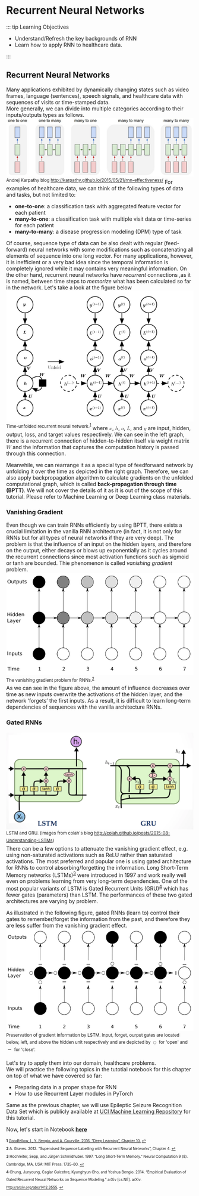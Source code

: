 ---
---
# Recurrent Neural Networks

::: tip Learning Objectives

- Understand/Refresh the key backgrounds of RNN
- Learn how to apply RNN to healthcare data.

:::

## Recurrent Neural Networks

Many applications exhibited by dynamically changing states such as video frames, language (sentences), speech signals, and healthcare data with sequences of visits or time-stamped data.  
More generally, we can divide into multiple categories according to their inputs/outputs types as follows.
![seqs](./images/seqs.jpeg) <sup>Andrej Karpathy blog <http://karpathy.github.io/2015/05/21/rnn-effectiveness/></sup>
For examples of healthcare data, we can think of the following types of data and tasks, but not limited to:

- **one-to-one**: a classification task with aggregated feature vector for each patient
- **many-to-one**: a classification task with multiple visit data or time-series for each patient
- **many-to-many**: a disease progression modeling (DPM) type of task

Of course, sequence type of data can be also dealt with regular (feed-forward) neural networks with some modifications such as concatenating all elements of sequence into one long vector. For many applications, however, it is inefficient or a very bad idea since the temporal information is completely ignored while it may contains very meaningful information. On the other hand, recurrent neural networks have *recurrent* connections ,as it is named, between time steps to *memorize* what has been calculated so far in the network. Let's take a look at the figure below
![unfold](./images/unfold.png)
<sup>Time-unfolded recurrent neural network.<sup id="a1">[1](#f1)</sup></sup>
where <math><mi>x</mi></math>, <math><mi>h</mi></math>, <math><mi>o</mi></math>, <math><mi>L</mi></math>, and <math><mi>y</mi></math> are input, hidden, output, loss, and target values respectively.
We can see in the left graph, there is a recurrent connection of hidden-to-hidden itself via weight matrix <math><mi>W</mi></math> and the information that captures the computation history is passed through this connection.

Meanwhile, we can rearrange it as a special type of feedforward network by unfolding it over the time as depicted in the right graph. Therefore, we can also apply backpropagation algorithm to calculate gradients on the unfolded computational graph, which is called **back-propagation through time (BPTT)**. We will not cover the details of it as it is out of the scope of this tutorial. Please refer to Machine Learning or Deep Learning class materials.

<!--
<math xmlns="http://www.w3.org/1998/Math/MathML">
  <mtable columnalign="right left right left right left right left right left right left" rowspacing="3pt" columnspacing="0em 2em 0em 2em 0em 2em 0em 2em 0em 2em 0em" displaystyle="true">
    <mtr>
      <mtd>
        <msup>
          <mrow class="MJX-TeXAtom-ORD">
            <mi mathvariant="bold">a</mi>
          </mrow>
          <mrow class="MJX-TeXAtom-ORD">
            <mo stretchy="false">(</mo>
            <mi>t</mi>
            <mo stretchy="false">)</mo>
          </mrow>
        </msup>
      </mtd>
      <mtd>
        <mi></mi>
        <mo>=</mo>
        <mrow class="MJX-TeXAtom-ORD">
          <mi mathvariant="bold">b</mi>
        </mrow>
        <mo>+</mo>
        <mrow class="MJX-TeXAtom-ORD">
          <mi mathvariant="bold">W</mi>
        </mrow>
        <msup>
          <mrow class="MJX-TeXAtom-ORD">
            <mi mathvariant="bold">h</mi>
          </mrow>
          <mrow class="MJX-TeXAtom-ORD">
            <mo stretchy="false">(</mo>
            <mi>t</mi>
            <mo>&#x2212;</mo>
            <mn>1</mn>
            <mo stretchy="false">)</mo>
          </mrow>
        </msup>
        <mo>+</mo>
        <mrow class="MJX-TeXAtom-ORD">
          <mi mathvariant="bold">U</mi>
        </mrow>
        <msup>
          <mrow class="MJX-TeXAtom-ORD">
            <mi mathvariant="bold">x</mi>
          </mrow>
          <mrow class="MJX-TeXAtom-ORD">
            <mo stretchy="false">(</mo>
            <mi>t</mi>
            <mo stretchy="false">)</mo>
          </mrow>
        </msup>
      </mtd>
    </mtr>
    <mtr>
      <mtd>
        <msup>
          <mrow class="MJX-TeXAtom-ORD">
            <mi mathvariant="bold">h</mi>
          </mrow>
          <mrow class="MJX-TeXAtom-ORD">
            <mo stretchy="false">(</mo>
            <mi>t</mi>
            <mo stretchy="false">)</mo>
          </mrow>
        </msup>
      </mtd>
      <mtd>
        <mi></mi>
        <mo>=</mo>
        <mi>tanh</mi>
        <mo>&#x2061;</mo>
        <mo stretchy="false">(</mo>
        <msup>
          <mrow class="MJX-TeXAtom-ORD">
            <mi mathvariant="bold">a</mi>
          </mrow>
          <mrow class="MJX-TeXAtom-ORD">
            <mo stretchy="false">(</mo>
            <mi>t</mi>
            <mo stretchy="false">)</mo>
          </mrow>
        </msup>
        <mo stretchy="false">)</mo>
      </mtd>
    </mtr>
    <mtr>
      <mtd>
        <msup>
          <mrow class="MJX-TeXAtom-ORD">
            <mi mathvariant="bold">o</mi>
          </mrow>
          <mrow class="MJX-TeXAtom-ORD">
            <mo stretchy="false">(</mo>
            <mi>t</mi>
            <mo stretchy="false">)</mo>
          </mrow>
        </msup>
      </mtd>
      <mtd>
        <mi></mi>
        <mo>=</mo>
        <mrow class="MJX-TeXAtom-ORD">
          <mi mathvariant="bold">c</mi>
        </mrow>
        <mo>+</mo>
        <mrow class="MJX-TeXAtom-ORD">
          <mi mathvariant="bold">V</mi>
        </mrow>
        <msup>
          <mrow class="MJX-TeXAtom-ORD">
            <mi mathvariant="bold">h</mi>
          </mrow>
          <mrow class="MJX-TeXAtom-ORD">
            <mo stretchy="false">(</mo>
            <mi>t</mi>
            <mo stretchy="false">)</mo>
          </mrow>
        </msup>
      </mtd>
    </mtr>
    <mtr>
      <mtd>
        <msup>
          <mrow class="MJX-TeXAtom-ORD">
            <mover>
              <mrow class="MJX-TeXAtom-ORD">
                <mi mathvariant="bold">y</mi>
              </mrow>
              <mo stretchy="false">&#x005E;</mo>
            </mover>
          </mrow>
          <mrow class="MJX-TeXAtom-ORD">
            <mo stretchy="false">(</mo>
            <mi>t</mi>
            <mo stretchy="false">)</mo>
          </mrow>
        </msup>
      </mtd>
      <mtd>
        <mi></mi>
        <mo>=</mo>
        <mtext>softmax</mtext>
        <mo stretchy="false">(</mo>
        <msup>
          <mrow class="MJX-TeXAtom-ORD">
            <mi mathvariant="bold">o</mi>
          </mrow>
          <mrow class="MJX-TeXAtom-ORD">
            <mo stretchy="false">(</mo>
            <mi>t</mi>
            <mo stretchy="false">)</mo>
          </mrow>
        </msup>
        <mo stretchy="false">)</mo>
      </mtd>
    </mtr>
  </mtable>
</math>
-->

### Vanishing Gradient

Even though we can train RNNs efficiently by using BPTT, there exists a crucial limitation in the vanilla RNN architecture (in fact, it is not only for RNNs but for all types of neural networks if they are very deep). The problem is that the influence of an input on the hidden layers, and therefore on the output, either decays or blows up exponentially as it cycles around the recurrent connections since most activation functions such as sigmoid or tanh are bounded. Thie phenomenon is called *vanishing gradient* problem.  
![vanishing](./images/grad_vanishing.png)
<sup>The vanishing gradient problem for RNNs.<sup id="a2">[2](#f2)</sup></sup>  
As we can see in the figure above, the amount of influence decreases over time as new inputs overwrite the activations of the hidden layer, and the network ‘forgets’ the first inputs. As a result, it is difficult to learn long-term dependencies of sequences with the vanilla architecture RNNs.

### Gated RNNs

![gated](./images/gated_rnns.png)
<sup>LSTM and GRU. (images from colah's blog <http://colah.github.io/posts/2015-08-Understanding-LSTMs>)</sup>  
There can be a few options to attenuate the vanishing gradient effect, e.g. using non-saturated activations such as ReLU rather than saturated activations. The most preferred and popular one is using gated architecture for RNNs to control absorbing/forgetting the information. Long Short-Term Memory networks (LSTMs)<sup id="a3">[3](#f3)</sup></sup> were introduced in 1997 and work really well even on problems learning from very long-term dependencies. One of the most popular variants of LSTM is Gated Recurrent Units (GRU)<sup id="a3">[4](#f4)</sup></sup> which has fewer gates (parameters) than LSTM. The performances of these two gated architectures are varying by problem. 

As illustrated in the following figure, gated RNNs (learn to) control their gates to remember/forget the information from the past, and therefore they are less suffer from the vanishing gradient effect. 
![grad_lstm](./images/grad_lstm.png)
<sup>Preservation of gradient information by LSTM. Input, forget, ourput gates are located below, left, and above the hidden unit respectively and are depicted by <math><mo>&#x25CB;</mo></math> for 'open' and <math><mo>&#xFF0D;</mo></math> for 'close'.</sup>  

Let's try to apply them into our domain, healthcare problems.  
We will practice the following topics in the tutotial notebook for this chapter on top of what we have covered so far:

- Preparing data in a proper shape for RNN
- How to use Recurrent Layer modules in PyTorch

Same as the previous chapter, we will use Epileptic Seizure Recognition Data Set which is publicly available at [UCI Machine Learning Repository](http://archive.ics.uci.edu/ml/datasets/Epileptic+Seizure+Recognition) for this tutorial.

Now, let's start in Notebook **[here](https://github.com/ast0414/CSE6250BDH-LAB-DL/blob/master/3_RNN.ipynb)**

<sub><sup><b id="f1">1</b> [Goodfellow, I., Y. Bengio, and A. Courville. 2016. “Deep Learning”, Chapter 10.](http://www.deeplearningbook.org/contents/rnn.html) [↩](#a1)</sup></sub>  
<sub><sup><b id="f2">2</b> A. Graves. 2012. “Supervised Sequence Labelling with Recurrent Neural Networks”, Chapter 4. [↩](#a2)</sup></sub>  
<sub><sup><b id="f3">3</b> Hochreiter, Sepp, and Jürgen Schmidhuber. 1997. “Long Short-Term Memory.” Neural Computation 9 (8). Cambridge, MA, USA: MIT Press: 1735–80. [↩](#a3)</sup></sub>  
<sub><sup><b id="f4">4</b> Chung, Junyoung, Caglar Gulcehre, Kyunghyun Cho, and Yoshua Bengio. 2014. “Empirical Evaluation of Gated Recurrent Neural Networks on Sequence Modeling.” arXiv [cs.NE]. arXiv. http://arxiv.org/abs/1412.3555. [↩](#a4)</sup></sub>
